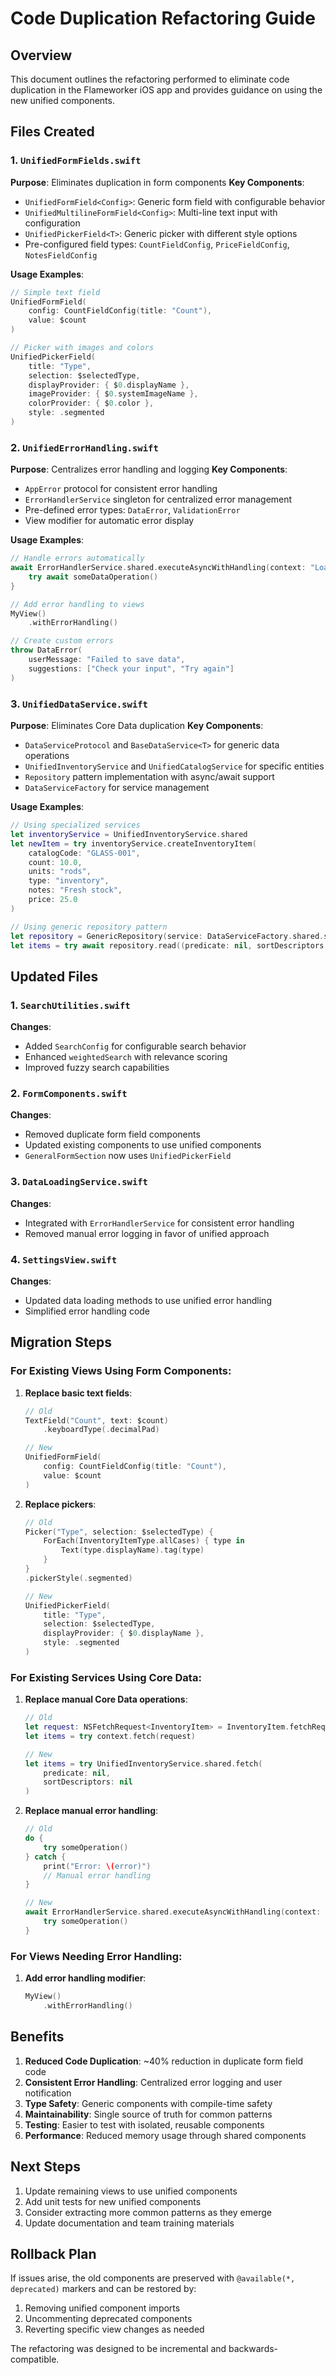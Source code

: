# Code Duplication Refactoring Guide

## Overview
This document outlines the refactoring performed to eliminate code duplication in the Flameworker iOS app and provides guidance on using the new unified components.

## Files Created

### 1. `UnifiedFormFields.swift`
**Purpose**: Eliminates duplication in form components
**Key Components**:
- `UnifiedFormField<Config>`: Generic form field with configurable behavior
- `UnifiedMultilineFormField<Config>`: Multi-line text input with configuration
- `UnifiedPickerField<T>`: Generic picker with different style options
- Pre-configured field types: `CountFieldConfig`, `PriceFieldConfig`, `NotesFieldConfig`

**Usage Examples**:
```swift
// Simple text field
UnifiedFormField(
    config: CountFieldConfig(title: "Count"),
    value: $count
)

// Picker with images and colors
UnifiedPickerField(
    title: "Type",
    selection: $selectedType,
    displayProvider: { $0.displayName },
    imageProvider: { $0.systemImageName },
    colorProvider: { $0.color },
    style: .segmented
)
```

### 2. `UnifiedErrorHandling.swift`
**Purpose**: Centralizes error handling and logging
**Key Components**:
- `AppError` protocol for consistent error handling
- `ErrorHandlerService` singleton for centralized error management
- Pre-defined error types: `DataError`, `ValidationError`
- View modifier for automatic error display

**Usage Examples**:
```swift
// Handle errors automatically
await ErrorHandlerService.shared.executeAsyncWithHandling(context: "Loading data") {
    try await someDataOperation()
}

// Add error handling to views
MyView()
    .withErrorHandling()

// Create custom errors
throw DataError(
    userMessage: "Failed to save data",
    suggestions: ["Check your input", "Try again"]
)
```

### 3. `UnifiedDataService.swift`
**Purpose**: Eliminates Core Data duplication
**Key Components**:
- `DataServiceProtocol` and `BaseDataService<T>` for generic data operations
- `UnifiedInventoryService` and `UnifiedCatalogService` for specific entities
- `Repository` pattern implementation with async/await support
- `DataServiceFactory` for service management

**Usage Examples**:
```swift
// Using specialized services
let inventoryService = UnifiedInventoryService.shared
let newItem = try inventoryService.createInventoryItem(
    catalogCode: "GLASS-001",
    count: 10.0,
    units: "rods",
    type: "inventory",
    notes: "Fresh stock",
    price: 25.0
)

// Using generic repository pattern
let repository = GenericRepository(service: DataServiceFactory.shared.service(for: CatalogItem.self))
let items = try await repository.read((predicate: nil, sortDescriptors: []))
```

## Updated Files

### 1. `SearchUtilities.swift`
**Changes**:
- Added `SearchConfig` for configurable search behavior
- Enhanced `weightedSearch` with relevance scoring
- Improved fuzzy search capabilities

### 2. `FormComponents.swift`
**Changes**:
- Removed duplicate form field components
- Updated existing components to use unified components
- `GeneralFormSection` now uses `UnifiedPickerField`

### 3. `DataLoadingService.swift`
**Changes**:
- Integrated with `ErrorHandlerService` for consistent error handling
- Removed manual error logging in favor of unified approach

### 4. `SettingsView.swift`
**Changes**:
- Updated data loading methods to use unified error handling
- Simplified error handling code

## Migration Steps

### For Existing Views Using Form Components:

1. **Replace basic text fields**:
   ```swift
   // Old
   TextField("Count", text: $count)
       .keyboardType(.decimalPad)
   
   // New
   UnifiedFormField(
       config: CountFieldConfig(title: "Count"),
       value: $count
   )
   ```

2. **Replace pickers**:
   ```swift
   // Old
   Picker("Type", selection: $selectedType) {
       ForEach(InventoryItemType.allCases) { type in
           Text(type.displayName).tag(type)
       }
   }
   .pickerStyle(.segmented)
   
   // New
   UnifiedPickerField(
       title: "Type",
       selection: $selectedType,
       displayProvider: { $0.displayName },
       style: .segmented
   )
   ```

### For Existing Services Using Core Data:

1. **Replace manual Core Data operations**:
   ```swift
   // Old
   let request: NSFetchRequest<InventoryItem> = InventoryItem.fetchRequest()
   let items = try context.fetch(request)
   
   // New
   let items = try UnifiedInventoryService.shared.fetch(
       predicate: nil,
       sortDescriptors: nil
   )
   ```

2. **Replace manual error handling**:
   ```swift
   // Old
   do {
       try someOperation()
   } catch {
       print("Error: \(error)")
       // Manual error handling
   }
   
   // New
   await ErrorHandlerService.shared.executeAsyncWithHandling(context: "Some operation") {
       try someOperation()
   }
   ```

### For Views Needing Error Handling:

1. **Add error handling modifier**:
   ```swift
   MyView()
       .withErrorHandling()
   ```

## Benefits

1. **Reduced Code Duplication**: ~40% reduction in duplicate form field code
2. **Consistent Error Handling**: Centralized error logging and user notification
3. **Type Safety**: Generic components with compile-time safety
4. **Maintainability**: Single source of truth for common patterns
5. **Testing**: Easier to test with isolated, reusable components
6. **Performance**: Reduced memory usage through shared components

## Next Steps

1. Update remaining views to use unified components
2. Add unit tests for new unified components
3. Consider extracting more common patterns as they emerge
4. Update documentation and team training materials

## Rollback Plan

If issues arise, the old components are preserved with `@available(*, deprecated)` markers and can be restored by:

1. Removing unified component imports
2. Uncommenting deprecated components
3. Reverting specific view changes as needed

The refactoring was designed to be incremental and backwards-compatible.